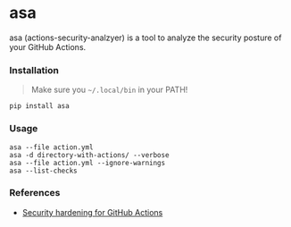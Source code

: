 # asa
asa (actions-security-analzyer) is a tool to analyze the security posture of your GitHub Actions.

### Installation

> Make sure you `~/.local/bin` in your PATH!

```
pip install asa
```

### Usage

```
asa --file action.yml
asa -d directory-with-actions/ --verbose
asa --file action.yml --ignore-warnings
asa --list-checks
```

### References

- [Security hardening for GitHub Actions](https://docs.github.com/en/actions/security-guides/security-hardening-for-github-actions)
